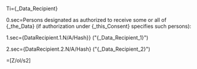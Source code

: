 Ti={_Data_Recipient}

0.sec=Persons designated as authorized to receive some or all of {_the_Data} (if authorization under {_this_Consent} specifies such persons):

1.sec={DataRecipient.1.N/A/Hash}}  ("{_Data_Recipient_1}")

2.sec={DataRecipient.2.N/A/Hash}  ("{_Data_Recipient_2}")

=[Z/ol/s2]

